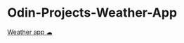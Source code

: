 # Odin-Projects-Weather-App

[Weather app ☁](https://boboxon.github.io/Odin-Projects-Weather-App/.)
